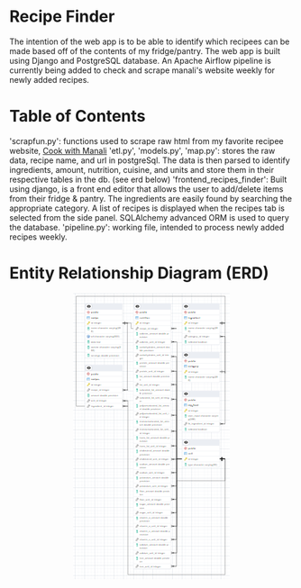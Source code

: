 # Recipe Finder
The intention of the web app is to be able to identify which recipees can be made based off of the contents of my fridge/pantry.
The web app is built using Django and PostgreSQL database. An Apache Airflow pipeline is currently being added to check and scrape
manali's website weekly for newly added recipes. 

# Table of Contents
'scrapfun.py': functions used to scrape raw html from my favorite recipee website, [Cook with Manali](https://www.cookwithmanali.com) 
'etl.py', 'models.py', 'map.py': stores the raw data, recipe name, and url in postgreSql. The data is then parsed to identify ingredients, amount, nutrition, cuisine, and units and store them in their respective tables in the db. (see erd below)
'frontend_recipes_finder': Built using django, is a front end editor that allows the user to add/delete items from their fridge & pantry. The ingredients are easily found by searching the appropriate category. A list of recipes is displayed when the recipes tab is selected from the side panel. SQLAlchemy advanced ORM is used to
query the database. 
'pipeline.py': working file, intended to process newly added recipes weekly.

# Entity Relationship Diagram (ERD)
<p align="center">
  <img src="ERD2.png" alt="ERD Diagram">
</p>

